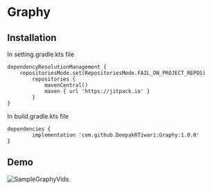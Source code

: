 # Graphy

## Installation

In setting.gradle.kts file

```
dependencyResolutionManagement {
	repositoriesMode.set(RepositoriesMode.FAIL_ON_PROJECT_REPOS)
		repositories {
			mavenCentral()
			maven { url 'https://jitpack.io' }
		}
}
```
In build.gradle.kts file

```
dependencies {
        implementation 'com.github.DeepakRTiwari:Graphy:1.0.0'
}
```

## Demo

![SampleGraphyVids](https://github.com/user-attachments/assets/c097f5a4-e325-4156-82d2-b7e59cef0d76)
